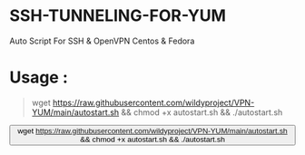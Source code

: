# SSH-TUNNELING-FOR-YUM
Auto Script For SSH &amp; OpenVPN Centos & Fedora

# Usage :
> wget https://raw.githubusercontent.com/wildyproject/VPN-YUM/main/autostart.sh && chmod +x autostart.sh && ./autostart.sh

<button type="button" onclick="copy_text()">wget https://raw.githubusercontent.com/wildyproject/VPN-YUM/main/autostart.sh && chmod +x autostart.sh && ./autostart.sh</button>

